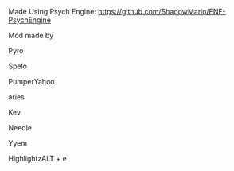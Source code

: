 Made Using Psych Engine: https://github.com/ShadowMario/FNF-PsychEngine

Mod made by

Pyro

Spelo

PumperYahoo

aries

Kev

Needle

Yyem

HighlightzALT
+
e
